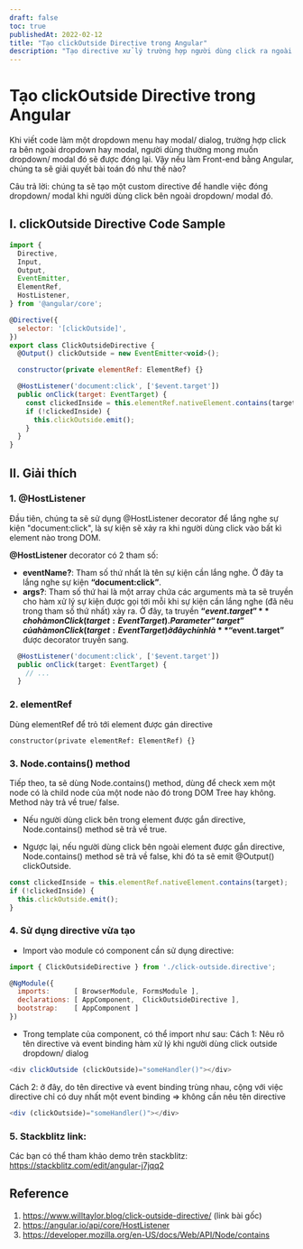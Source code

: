 ```yaml
---
draft: false
toc: true
publishedAt: 2022-02-12
title: "Tạo clickOutside Directive trong Angular"
description: "Tạo directive xử lý trường hợp người dùng click ra ngoài dropdow/ dialog."
---
```


# Tạo clickOutside Directive trong Angular

Khi viết code làm một dropdown menu hay modal/ dialog, trường hợp click ra bên ngoài dropdown hay modal, người dùng thường mong muốn dropdown/ modal đó sẽ được đóng lại. Vậy nếu làm Front-end bằng Angular, chúng ta sẽ giải quyết bài toán đó như thế nào?

Câu trả lời: chúng ta sẽ tạo một custom directive để handle việc đóng dropdown/ modal khi người dùng click bên ngoài dropdown/ modal đó.

## I. clickOutside Directive Code Sample

```javascript
import {
  Directive,
  Input,
  Output,
  EventEmitter,
  ElementRef,
  HostListener,
} from '@angular/core';

@Directive({
  selector: '[clickOutside]',
})
export class ClickOutsideDirective {
  @Output() clickOutside = new EventEmitter<void>();

  constructor(private elementRef: ElementRef) {}

  @HostListener('document:click', ['$event.target'])
  public onClick(target: EventTarget) {
    const clickedInside = this.elementRef.nativeElement.contains(target);
    if (!clickedInside) {
      this.clickOutside.emit();
    }
  }
}
```

## II. Giải thích

### 1. @HostListener

Đầu tiên, chúng ta sẽ sử dụng @HostListener decorator để lắng nghe sự kiện "document:click", là sự kiện sẽ xảy ra khi người dùng click vào bất kì element nào trong DOM.

**@HostListener** decorator có 2 tham số:

- **eventName?**: Tham số thứ nhất là tên sự kiện cần lắng nghe. Ở đây ta lắng nghe sự kiện **“document:click”**.
- **args?**: Tham số thứ hai là một array chứa các arguments mà ta sẽ truyền cho hàm xử lý sự kiện được gọi tới mỗi khi sự kiện cần lắng nghe (đã nêu trong tham số thứ nhất) xảy ra. Ở đây, ta truyền **“$event.target”** cho hàm onClick(target: EventTarget). Parameter “target” của hàm onClick(target: EventTarget) ở đây chính là **“$event.target”** được decorator truyền sang.

```javascript
  @HostListener('document:click', ['$event.target'])
  public onClick(target: EventTarget) {
    // ...
  }
```

### 2. elementRef

Dùng elementRef để trỏ tới element được gán directive

```
constructor(private elementRef: ElementRef) {}
```

### 3. Node.contains() method

Tiếp theo, ta sẽ dùng Node.contains() method, dùng để check xem một node có là child node của một node nào đó trong DOM Tree hay không. Method này trả về true/ false.

- Nếu người dùng click bên trong element được gắn directive, Node.contains() method sẽ trả về true.

- Ngược lại, nếu người dùng click bên ngoài element được gắn directive, Node.contains() method sẽ trả về false, khi đó ta sẽ emit @Output() clickOutside.

```javascript
const clickedInside = this.elementRef.nativeElement.contains(target);
if (!clickedInside) {
  this.clickOutside.emit();
}
```

### 4. Sử dụng directive vừa tạo

- Import vào module có component cần sử dụng directive:

```javascript
import { ClickOutsideDirective } from './click-outside.directive';

@NgModule({
  imports:      [ BrowserModule, FormsModule ],
  declarations: [ AppComponent,  ClickOutsideDirective ],
  bootstrap:    [ AppComponent ]
})
```

- Trong template của component, có thể import như sau:
  Cách 1: Nêu rõ tên directive và event binding hàm xử lý khi người dùng click outside dropdown/ dialog

```javascript
<div clickOutside (clickOutside)="someHandler()"></div>
```

Cách 2: ở đây, do tên directive và event binding trùng nhau, cộng với việc directive chỉ có duy nhất một event binding => không cần nêu tên directive

```javascript
<div (clickOutside)="someHandler()"></div>
```

### 5. Stackblitz link:

Các bạn có thể tham khảo demo trên stackblitz:
https://stackblitz.com/edit/angular-j7jqq2

## Reference

1.  https://www.willtaylor.blog/click-outside-directive/ (link bài gốc)
2.  https://angular.io/api/core/HostListener
3.  https://developer.mozilla.org/en-US/docs/Web/API/Node/contains
